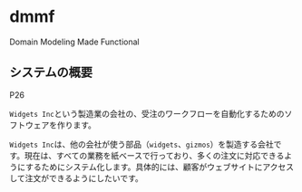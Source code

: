 # dmmf

Domain Modeling Made Functional

## システムの概要

P26

`Widgets Inc`という製造業の会社の、受注のワークフローを自動化するためのソフトウェアを作ります。

`Widgets Inc`は、他の会社が使う部品（`widgets`、`gizmos`）を製造する会社です。現在は、すべての業務を紙ベースで行っており、多くの注文に対応できるようにするためにシステム化します。具体的には、顧客がウェブサイトにアクセスして注文ができるようにしたいです。
